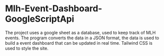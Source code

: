 # Mlh-Event-Dashboard-GoogleScriptApi
The project uses a google sheet as a database, used to keep track of MLH events. The program converts the data in a JSON format, the data is used to build a event dashboard that can be updated in real time. Tailwind CSS is used to style the site.
